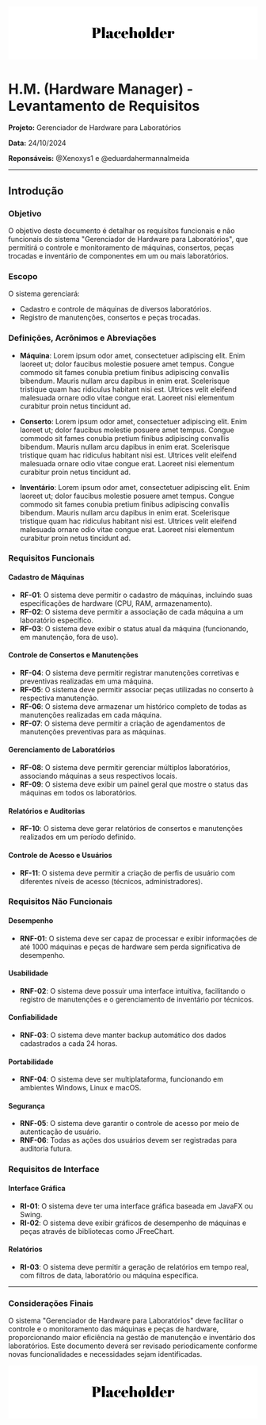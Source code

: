 ![Header](./Placeholder.png)

# H.M. (Hardware Manager) - Levantamento de Requisitos

**Projeto:** Gerenciador de Hardware para Laboratórios

**Data:** 24/10/2024

**Reponsáveis:** @Xenoxys1 e @eduardahermannalmeida

---

## Introdução

### Objetivo
O objetivo deste documento é detalhar os requisitos funcionais e não funcionais do sistema "Gerenciador de Hardware para Laboratórios", que permitirá o controle e monitoramento de máquinas, consertos, peças trocadas e inventário de componentes em um ou mais laboratórios.

### Escopo

O sistema gerenciará:

- Cadastro e controle de máquinas de diversos laboratórios.
- Registro de manutenções, consertos e peças trocadas.

###  Definições, Acrônimos e Abreviações

- **Máquina**:
Lorem ipsum odor amet, consectetuer adipiscing elit. Enim laoreet ut; dolor faucibus molestie posuere amet tempus. Congue commodo sit fames conubia pretium finibus adipiscing convallis bibendum. Mauris nullam arcu dapibus in enim erat. Scelerisque tristique quam hac ridiculus habitant nisi est. Ultrices velit eleifend malesuada ornare odio vitae congue erat. Laoreet nisi elementum curabitur proin netus tincidunt ad.

- **Conserto**:
Lorem ipsum odor amet, consectetuer adipiscing elit. Enim laoreet ut; dolor faucibus molestie posuere amet tempus. Congue commodo sit fames conubia pretium finibus adipiscing convallis bibendum. Mauris nullam arcu dapibus in enim erat. Scelerisque tristique quam hac ridiculus habitant nisi est. Ultrices velit eleifend malesuada ornare odio vitae congue erat. Laoreet nisi elementum curabitur proin netus tincidunt ad.

- **Inventário**:
Lorem ipsum odor amet, consectetuer adipiscing elit. Enim laoreet ut; dolor faucibus molestie posuere amet tempus. Congue commodo sit fames conubia pretium finibus adipiscing convallis bibendum. Mauris nullam arcu dapibus in enim erat. Scelerisque tristique quam hac ridiculus habitant nisi est. Ultrices velit eleifend malesuada ornare odio vitae congue erat. Laoreet nisi elementum curabitur proin netus tincidunt ad.

### Requisitos Funcionais

####  Cadastro de Máquinas

- **RF-01**: O sistema deve permitir o cadastro de máquinas, incluindo suas especificações de hardware (CPU, RAM, armazenamento).
- **RF-02**: O sistema deve permitir a associação de cada máquina a um laboratório específico.
- **RF-03**: O sistema deve exibir o status atual da máquina (funcionando, em manutenção, fora de uso).

#### Controle de Consertos e Manutenções

- **RF-04**: O sistema deve permitir registrar manutenções corretivas e preventivas realizadas em uma máquina.
- **RF-05**: O sistema deve permitir associar peças utilizadas no conserto à respectiva manutenção.
- **RF-06**: O sistema deve armazenar um histórico completo de todas as manutenções realizadas em cada máquina.
- **RF-07**: O sistema deve permitir a criação de agendamentos de manutenções preventivas para as máquinas.

#### Gerenciamento de Laboratórios

- **RF-08**: O sistema deve permitir gerenciar múltiplos laboratórios, associando máquinas a seus respectivos locais.
- **RF-09**: O sistema deve exibir um painel geral que mostre o status das máquinas em todos os laboratórios.

#### Relatórios e Auditorias

- **RF-10**: O sistema deve gerar relatórios de consertos e manutenções realizados em um período definido.

#### Controle de Acesso e Usuários

- **RF-11**: O sistema deve permitir a criação de perfis de usuário com diferentes níveis de acesso (técnicos, administradores).

### Requisitos Não Funcionais

#### Desempenho

- **RNF-01**: O sistema deve ser capaz de processar e exibir informações de até 1000 máquinas e peças de hardware sem perda significativa de desempenho.

#### Usabilidade

- **RNF-02**: O sistema deve possuir uma interface intuitiva, facilitando o registro de manutenções e o gerenciamento de inventário por técnicos.

#### Confiabilidade

- **RNF-03**: O sistema deve manter backup automático dos dados cadastrados a cada 24 horas.

#### Portabilidade

- **RNF-04**: O sistema deve ser multiplataforma, funcionando em ambientes Windows, Linux e macOS.

#### Segurança

- **RNF-05**: O sistema deve garantir o controle de acesso por meio de autenticação de usuário.
- **RNF-06**: Todas as ações dos usuários devem ser registradas para auditoria futura.

### Requisitos de Interface

#### Interface Gráfica

- **RI-01**: O sistema deve ter uma interface gráfica baseada em JavaFX ou Swing.
- **RI-02**: O sistema deve exibir gráficos de desempenho de máquinas e peças através de bibliotecas como JFreeChart.

#### Relatórios

- **RI-03**: O sistema deve permitir a geração de relatórios em tempo real, com filtros de data, laboratório ou máquina específica.

---

### Considerações Finais

O sistema "Gerenciador de Hardware para Laboratórios" deve facilitar o controle e o monitoramento das máquinas e peças de hardware, proporcionando maior eficiência na gestão de manutenção e inventário dos laboratórios. Este documento deverá ser revisado periodicamente conforme novas funcionalidades e necessidades sejam identificadas.

![Footer](./Placeholder.png)
